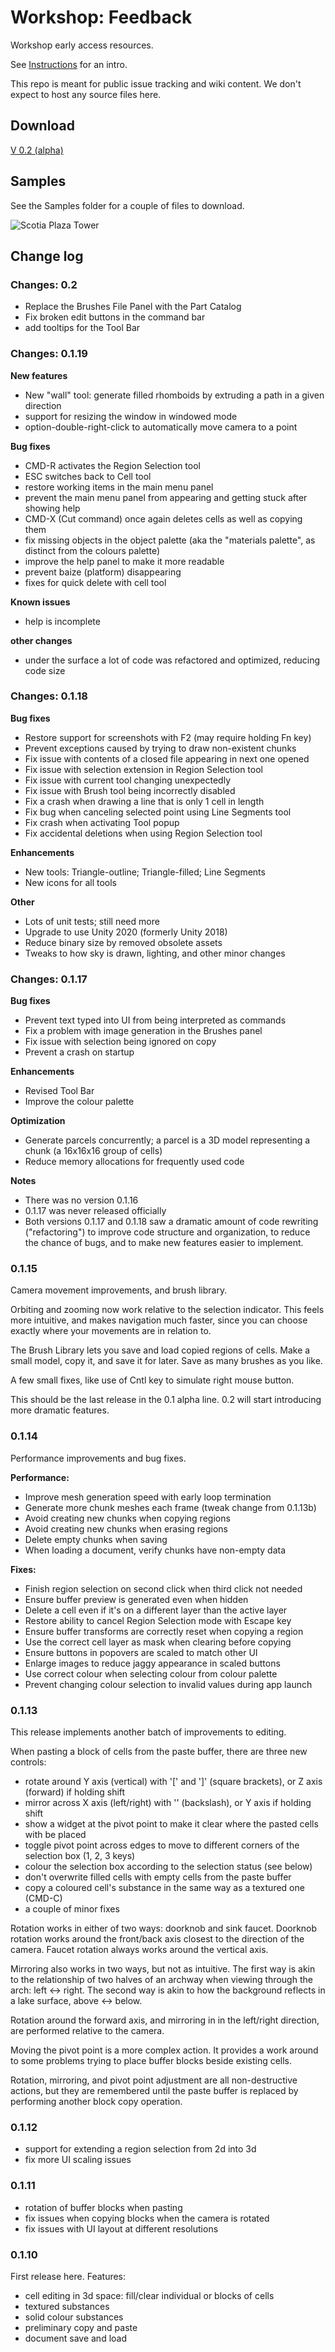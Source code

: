 # Workshop: Feedback

Workshop early access resources.

See [Instructions](https://github.com/bgulanowski/workshop-feedback/wiki/Instructions) for an intro.

This repo is meant for public issue tracking and wiki content. We don't expect to host any source files here.

## Download

[V 0.2 (alpha)](https://github.com/bgulanowski/workshop-feedback/releases/download/v0.2/Workshop.v0.2-alpha.app.zip)

## Samples

See the Samples folder for a couple of files to download.

![Scotia Plaza Tower](https://github.com/bgulanowski/workshop-feedback/blob/master/Workshop%20-%20Scotia%20Plaza%20(partial).png "Scotia Plaza Tower")

## Change log

### Changes: 0.2

- Replace the Brushes File Panel with the Part Catalog
- Fix broken edit buttons in the command bar
- add tooltips for the Tool Bar

### Changes: 0.1.19

**New features**

- New "wall" tool: generate filled rhomboids by extruding a path in a given direction
- support for resizing the window in windowed mode
- option-double-right-click to automatically move camera to a point

**Bug fixes**
- CMD-R activates the Region Selection tool
- ESC switches back to Cell tool
- restore working items in the main menu panel
- prevent the main menu panel from appearing and getting stuck after showing help
- CMD-X (Cut command) once again deletes cells as well as copying them
- fix missing objects in the object palette (aka the "materials palette", as distinct from the colours palette)
- improve the help panel to make it more readable
- prevent baize (platform) disappearing
- fixes for quick delete with cell tool

**Known issues**
- help is incomplete

**other changes**
- under the surface a lot of code was refactored and optimized, reducing code size

### Changes: 0.1.18

**Bug fixes**
- Restore support for screenshots with F2 (may require holding Fn key)
- Prevent exceptions caused by trying to draw non-existent chunks
- Fix issue with contents of a closed file appearing in next one opened
- Fix issue with selection extension in Region Selection tool
- Fix issue with current tool changing unexpectedly
- Fix issue with Brush tool being incorrectly disabled
- Fix a crash when drawing a line that is only 1 cell in length
- Fix bug when canceling selected point using Line Segments tool
- Fix crash when activating Tool popup
- Fix accidental deletions when using Region Selection tool

**Enhancements**
- New tools: Triangle-outline; Triangle-filled; Line Segments
- New icons for all tools

**Other**
- Lots of unit tests; still need more
- Upgrade to use Unity 2020 (formerly Unity 2018)
- Reduce binary size by removed obsolete assets
- Tweaks to how sky is drawn, lighting, and other minor changes

### Changes: 0.1.17

**Bug fixes**
- Prevent text typed into UI from being interpreted as commands
- Fix a problem with image generation in the Brushes panel
- Fix issue with selection being ignored on copy
- Prevent a crash on startup

**Enhancements**
- Revised Tool Bar 
- Improve the colour palette

**Optimization**
- Generate parcels concurrently; a parcel is a 3D model representing a chunk (a 16x16x16 group of cells)
- Reduce memory allocations for frequently used code

**Notes**
- There was no version 0.1.16
- 0.1.17 was never released officially
- Both versions 0.1.17 and 0.1.18 saw a dramatic amount of code rewriting ("refactoring") to improve code structure and organization, to reduce the chance of bugs, and to make new features easier to implement.
 
### 0.1.15

Camera movement improvements, and brush library.

Orbiting and zooming now work relative to the selection indicator. This feels more intuitive, and makes navigation much faster, since you can choose exactly where your movements are in relation to.

The Brush Library lets you save and load copied regions of cells. Make a small model, copy it, and save it for later. Save as many brushes as you like.

A few small fixes, like use of Cntl key to simulate right mouse button.

This should be the last release in the 0.1 alpha line. 0.2 will start introducing more dramatic features.

### 0.1.14

Performance improvements and bug fixes.

**Performance:**
- Improve mesh generation speed with early loop termination
- Generate more chunk meshes each frame (tweak change from 0.1.13b)
- Avoid creating new chunks when copying regions
- Avoid creating new chunks when erasing regions
- Delete empty chunks when saving
- When loading a document, verify chunks have non-empty data

**Fixes:**
- Finish region selection on second click when third click not needed
- Ensure buffer preview is generated even when hidden
- Delete a cell even if it's on a different layer than the active layer
- Restore ability to cancel Region Selection mode with Escape key
- Ensure buffer transforms are correctly reset when copying a region
- Use the correct cell layer as mask when clearing before copying
- Ensure buttons in popovers are scaled to match other UI
- Enlarge images to reduce jaggy appearance in scaled buttons
- Use correct colour when selecting colour from colour palette
- Prevent changing colour selection to invalid values during app launch

### 0.1.13

This release implements another batch of improvements to editing.

When pasting a block of cells from the paste buffer, there are three new controls:
 - rotate around Y axis (vertical) with '[' and ']' (square brackets), or Z axis (forward) if holding shift
 - mirror across X axis (left/right) with '\' (backslash), or Y axis if holding shift
 - show a widget at the pivot point to make it clear where the pasted cells with be placed
 - toggle pivot point across edges to move to different corners of the selection box (1, 2, 3 keys)
 - colour the selection box according to the selection status (see below)
 - don't overwrite filled cells with empty cells from the paste buffer
 - copy a coloured cell's substance in the same way as a textured one (CMD-C)
 - a couple of minor fixes

Rotation works in either of two ways: doorknob and sink faucet. Doorknob rotation works around the front/back axis closest to the direction of the camera. Faucet rotation always works around the vertical axis.

Mirroring also works in two ways, but not as intuitive. The first way is akin to the relationship of two halves of an archway when viewing through the arch: left <-> right. The second way is akin to how the background reflects in a lake surface, above <-> below.

Rotation around the forward axis, and mirroring in in the left/right direction, are performed relative to the camera.

Moving the pivot point is a more complex action. It provides a work around to some problems trying to place buffer blocks beside existing cells.

Rotation, mirroring, and pivot point adjustment are all non-destructive actions, but they are remembered until the paste buffer is replaced by performing another block copy operation.

### 0.1.12
- support for extending a region selection from 2d into 3d
- fix more UI scaling issues

### 0.1.11
- rotation of buffer blocks when pasting
- fix issues when copying blocks when the camera is rotated
- fix issues with UI layout at different resolutions

### 0.1.10

First release here. Features:
- cell editing in 3d space: fill/clear individual or blocks of cells
- textured substances
- solid colour substances
- preliminary copy and paste
- document save and load
